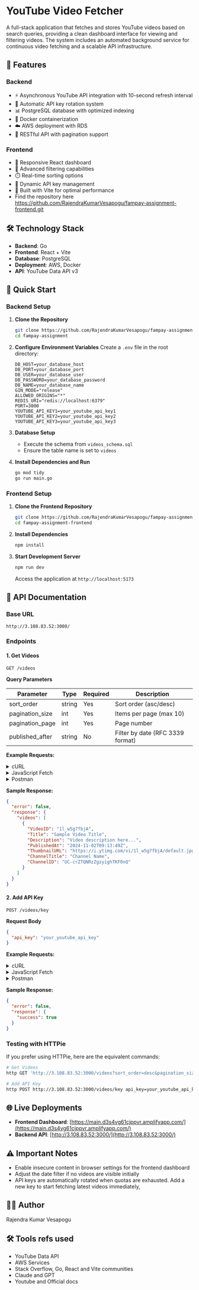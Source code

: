 # YouTube Video Fetcher


A full-stack application that fetches and stores YouTube videos based on search queries, providing a clean dashboard interface for viewing and filtering videos. The system includes an automated background service for continuous video fetching and a scalable API infrastructure.

## 🌟 Features

### Backend
- ⚡ Asynchronous YouTube API integration with 10-second refresh interval
- 🔄 Automatic API key rotation system
- 📊 PostgreSQL database with optimized indexing
- 🐳 Docker containerization
- ☁️ AWS deployment with RDS
- 📝 RESTful API with pagination support

### Frontend
- 📱 Responsive React dashboard
- 🎯 Advanced filtering capabilities
- ⏱️ Real-time sorting options
- 🔑 Dynamic API key management
- 🚀 Built with Vite for optimal performance
- Find the repository here https://github.com/RajendraKumarVesapogu/fampay-assignment-frontend.git

## 🛠️ Technology Stack

- **Backend**: Go
- **Frontend**: React + Vite
- **Database**: PostgreSQL
- **Deployment**: AWS, Docker
- **API**: YouTube Data API v3

## 🚀 Quick Start

### Backend Setup

1. **Clone the Repository**
   ```bash
   git clone https://github.com/RajendraKumarVesapogu/fampay-assignment.git
   cd fampay-assignment
   ```

2. **Configure Environment Variables**
   Create a `.env` file in the root directory:
   ```env
   DB_HOST=your_database_host
   DB_PORT=your_database_port
   DB_USER=your_database_user
   DB_PASSWORD=your_database_password
   DB_NAME=your_database_name
   GIN_MODE="release"
   ALLOWED_ORIGINS="*"
   REDIS_URI="redis://localhost:6379"
   PORT=3000
   YOUTUBE_API_KEY1=your_youtube_api_key1
   YOUTUBE_API_KEY2=your_youtube_api_key2
   YOUTUBE_API_KEY3=your_youtube_api_key3
   ```

3. **Database Setup**
   - Execute the schema from `videos_schema.sql`
   - Ensure the table name is set to `videos`

4. **Install Dependencies and Run**
   ```bash
   go mod tidy
   go run main.go
   ```

### Frontend Setup

1. **Clone the Frontend Repository**
   ```bash
   git clone https://github.com/RajendraKumarVesapogu/fampay-assignment-frontend.git
   cd fampay-assignment-frontend
   ```

2. **Install Dependencies**
   ```bash
   npm install
   ```

3. **Start Development Server**
   ```bash
   npm run dev
   ```

   Access the application at `http://localhost:5173`


## 📡 API Documentation

### Base URL
```
http://3.108.83.52:3000/
```

### Endpoints

#### 1. Get Videos
```http
GET /videos
```

**Query Parameters**

| Parameter         | Type   | Required | Description                               |
|------------------|--------|----------|-------------------------------------------|
| sort_order       | string | Yes      | Sort order (asc/desc)                     |
| pagination_size  | int    | Yes      | Items per page (max 10)                   |
| pagination_page  | int    | Yes      | Page number                               |
| published_after  | string | No       | Filter by date (RFC 3339 format)          |

**Example Requests:**

<details>
<summary>cURL</summary>

```bash
curl 'http://3.108.83.52:3000/videos?sort_order=desc&pagination_size=10&pagination_page=1&published_after=2024-11-14T17:59:00Z' \
  -H 'Accept: application/json' \
  -H 'Content-Type: application/json'
```
</details>

<details>
<summary>JavaScript Fetch</summary>

```javascript
const params = new URLSearchParams({
  sort_order: 'desc',
  pagination_size: '10',
  pagination_page: '1',
  published_after: '2024-11-14T17:59:00Z'
});

fetch(`http://3.108.83.52:3000/videos?${params}`, {
  method: 'GET',
  headers: {
    'Accept': 'application/json',
    'Content-Type': 'application/json'
  }
})
.then(response => response.json())
.then(data => console.log(data))
.catch(error => console.error('Error:', error));
```
</details>

<details>
<summary>Postman</summary>

```plaintext
GET http://3.108.83.52:3000/videos?sort_order=desc&pagination_size=10&pagination_page=1&published_after=2024-11-14T17:59:00Z

Headers:
Accept: application/json
Content-Type: application/json
```
</details>

**Sample Response:**
```json
{
  "error": false,
  "response": {
    "videos": [
      {
        "VideoID": "1l_w5g7fbjA",
        "Title": "Sample Video Title",
        "Description": "Video description here...",
        "PublishedAt": "2024-11-02T09:13:49Z",
        "ThumbnailURL": "https://i.ytimg.com/vi/1l_w5g7fbjA/default.jpg",
        "ChannelTitle": "Channel Name",
        "ChannelID": "UC-crZTQNRzZgzyighTKF0nQ"
      }
    ]
  }
}
```

#### 2. Add API Key
```http
POST /videos/key
```

**Request Body**
```json
{
  "api_key": "your_youtube_api_key"
}
```

**Example Requests:**

<details>
<summary>cURL</summary>

```bash
curl 'http://3.108.83.52:3000/videos/key' \
  -X POST \
  -H 'Accept: application/json' \
  -H 'Content-Type: application/json' \
  --data-raw '{"api_key":"your_youtube_api_key"}'
```
</details>

<details>
<summary>JavaScript Fetch</summary>

```javascript
fetch('http://3.108.83.52:3000/videos/key', {
  method: 'POST',
  headers: {
    'Accept': 'application/json',
    'Content-Type': 'application/json'
  },
  body: JSON.stringify({
    api_key: 'your_youtube_api_key'
  })
})
.then(response => response.json())
.then(data => console.log(data))
.catch(error => console.error('Error:', error));
```
</details>

<details>
<summary>Postman</summary>

```plaintext
POST http://3.108.83.52:3000/videos/key

Headers:
Accept: application/json
Content-Type: application/json

Body (raw JSON):
{
  "api_key": "your_youtube_api_key"
}
```
</details>

**Sample Response:**
```json
{
  "error": false,
  "response": {
    "success": true
  }
}
```

### Testing with HTTPie
If you prefer using HTTPie, here are the equivalent commands:

```bash
# Get Videos
http GET 'http://3.108.83.52:3000/videos?sort_order=desc&pagination_size=10&pagination_page=1&published_after=2024-11-14T17:59:00Z'

# Add API Key
http POST http://3.108.83.52:3000/videos/key api_key=your_youtube_api_key
```













## 🌐 Live Deployments

- **Frontend Dashboard**: [https://main.d3s4vg61cjppvr.amplifyapp.com/](https://main.d3s4vg61cjppvr.amplifyapp.com/)
- **Backend API**: [http://3.108.83.52:3000/](http://3.108.83.52:3000/)

## ⚠️ Important Notes

- Enable insecure content in browser settings for the frontend dashboard
- Adjust the date filter if no videos are visible initially
- API keys are automatically rotated when quotas are exhausted. Add a new key to start fetching latest videos immediately,


## 👨‍💻 Author

Rajendra Kumar Vesapogu

## 🛠️ Tools refs used

- YouTube Data API
- AWS Services
- Stack Overflow, Go, React and Vite communities
- Claude and GPT
- Youtube and Official docs